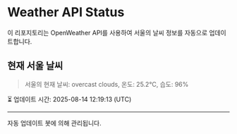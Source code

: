 
# Weather API Status

이 리포지토리는 OpenWeather API를 사용하여 서울의 날씨 정보를 자동으로 업데이트합니다.

## 현재 서울 날씨
> 서울의 현재 날씨: overcast clouds, 온도: 25.2°C, 습도: 96%

⏳ 업데이트 시간: 2025-08-14 12:19:13 (UTC)

---
자동 업데이트 봇에 의해 관리됩니다.
